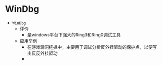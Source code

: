 # WinDbg

* `WinDbg`
  * 评价
    * 是windows平台下强大的Ring3和Ring0调试工具
  * 应用举例
    * 在游戏漏洞挖掘中，主要用于调试分析反外挂驱动的保护点，以便写出反反外挂驱动
    * 